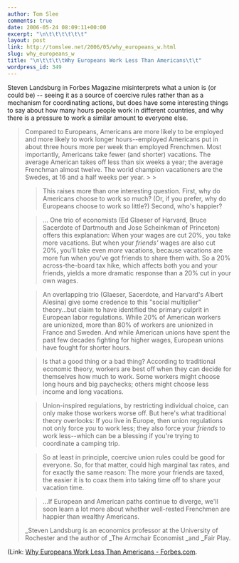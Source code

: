 ```yaml
---
author: Tom Slee
comments: true
date: 2006-05-24 08:09:11+00:00
excerpt: "\n\t\t\t\t\t\t"
layout: post
link: http://tomslee.net/2006/05/why_europeans_w.html
slug: why_europeans_w
title: "\n\t\t\t\tWhy Europeans Work Less Than Americans\t\t"
wordpress_id: 349
---
```



				

Steven Landsburg in Forbes Magazine misinterprets what a union is (or could be) -- seeing it as a source of coercive rules rather than as a mechanism for coordinating actions, but does have some interesting things to say about how many hours people work in different countries, and why there is a pressure to work a similar amount to everyone else.

<blockquote>Compared
to Europeans, Americans are more likely to be employed and more likely
to work longer hours--employed Americans put in about three hours more
per week than employed Frenchmen. Most importantly, Americans take
fewer (and shorter) vacations. The average American takes off less than
six weeks a year; the average Frenchman almost twelve. The world
champion vacationers are the Swedes, at 16 and a half weeks per year. 
> 
> 

> 
> This raises more than one interesting question. First,
why do Americans choose to work so much? (Or, if you prefer, why do
Europeans choose to work so little?) Second, who's happier? 
> 
> 

> 
> ... One
trio of economists (Ed Glaeser of Harvard, Bruce Sacerdote of Dartmouth
and Jose Scheinkman of Princeton) offers this explanation: When your
wages are cut 20%, you take more vacations. But when your _friends'_ wages are also cut 20%, you'll take even _more_
vacations, because vacations are more fun when you've got friends to
share them with. So a 20% across-the-board tax hike, which affects both
you and your friends, yields a more dramatic response than a 20% cut in
your own wages. 
> 
> 

> 
> An overlapping trio (Glaeser, Sacerdote, and
Harvard's Albert Alesina) give some credence to this "social
multiplier" theory...but claim to have identified the primary culprit in European
labor regulations. While 20% of American workers are unionized, more
than 80% of workers are unionized in France and Sweden. And while
American unions have spent the past few decades fighting for higher
wages, European unions have fought for shorter hours. 
> 
> 

> 
> Is that a
good thing or a bad thing? According to traditional economic theory,
workers are best off when they can decide for themselves how much to
work. Some workers might choose long hours and big paychecks; others
might choose less income and long vacations.
> 
> 

> 
> Union-inspired
regulations, by restricting individual choice, can only make those
workers worse off. But here's what traditional theory overlooks: If you
live in Europe, then union regulations not only force _you_ to work less; they also force your _friends_ to work less--which can be a blessing if you're trying to coordinate a camping trip. 
> 
> 

> 
> So
at least in principle, coercive union rules could be good for everyone.
So, for that matter, could high marginal tax rates, and for exactly the
same reason: The more your friends are taxed, the easier it is to coax
them into taking time off to share your vacation time.
> 
> 

> 
> ...If European and American paths continue to diverge, we'll
soon learn a lot more about whether well-rested Frenchmen are happier
than wealthy Americans.
> 
> 

> 
> 
_Steven Landsburg is an economics professor at the University of Rochester and the author of _The Armchair Economist _and _Fair Play.
> 
> </blockquote>

(Link: [Why Europeans Work Less Than Americans - Forbes.com](http://www.forbes.com/workspecial/2006/05/20/steven-landsburg-labor_cx_sl_06work_0523landsburg.html).


		
